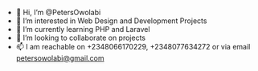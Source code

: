 - 👋 Hi, I’m @PetersOwolabi
- 👀 I’m interested in Web Design and Development Projects
- 🌱 I’m currently learning PHP and Laravel
- 💞️ I’m looking to collaborate on projects
- 📫 I am reachable on +2348066170229, +2348077634272 or via email petersowolabi@gmail.com

<!---
PetersOwolabi/PetersOwolabi is a ✨ special ✨ repository because its `README.md` (this file) appears on your GitHub profile.
You can click the Preview link to take a look at your changes.
--->

